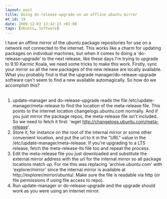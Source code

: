 ```yaml
--- 
layout: post
title: Doing do-release-upgrade on an offline ubuntu mirror
mt_id: 19
date: 2009-12-03 13:42:13 +01:00
tags: [Ubuntu, Software]
---
```

I have an offline mirror of the ubuntu package repositories for use on a network not connected to the internet. This works like a charm for updating packages on individual machines, but when it comes to doing a 'do-release-upgrade' to the next release, like these days I'm trying to upgrade to 9.10 Karmic Koala, we need some tricks to make this work. Firstly, sync your mirror so all the new packages of the new release are locally available. What you probably find is that the upgrade manager/do-release-upgrade software can't seem to find a new available automagically. So how do we accomplish this?<br /><br /><ol><li>update-manager and do-release-upgrade reads the file /etc/update-manager/meta-release to find the location of the meta-release file. This points to the internet location changelogs.ubuntu.com normally. And if you just mirror the package repos, the meta-release file isn't included. So we need to fetch it first: 'wget http://changelogs.ubuntu.com/meta-release'. <br /></li><li>Store it, for instance on the root of the internal mirror or some other convenient location, and put the url to it in the "URL" value in the /etc/update-manager/meta-release. If you're upgrading to a LTS release, fetch the meta-release-lts file too and repeat the process.</li><li>Edit the meta-release file you just downloaded and substitute the external mirror address with the url for the internal mirror so all package locations match up. For me this was replacing 'archive.ubuntu.com' with 'explorer/mirror' since the internal mirror is available at http://explorer/mirror/ubuntu/. Make sure the file is readable via http (or file permissions if using file access to repo). <br /></li><li>Run update-manager or do-release-upgrade and the upgrade should work as you were using an internet mirror. <br /></li></ol>  
